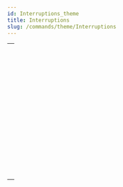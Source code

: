 ```yaml
---
id: Interruptions_theme
title: Interruptions
slug: /commands/theme/Interruptions
---
```



||
|---|
|[<!-- INCLUDE #_command_.ABORT.Syntax -->](../../commands-legacy/abort.md)<br/>|
|[<!-- INCLUDE #_command_.ASSERT.Syntax -->](../../commands-legacy/assert.md)<br/>|
|[<!-- INCLUDE #_command_.Asserted.Syntax -->](../../commands-legacy/asserted.md)<br/>|
|[<!-- INCLUDE #_command_.FILTER EVENT.Syntax -->](../../commands-legacy/filter-event.md)<br/>|
|[<!-- INCLUDE #_command_.Get assert enabled.Syntax -->](../../commands-legacy/get-assert-enabled.md)<br/>|
|[<!-- INCLUDE #_command_.Last errors.Syntax -->](../../commands/last-errors.md)<br/>|
|[<!-- INCLUDE #_command_.Method called on error.Syntax -->](../../commands-legacy/method-called-on-error.md)<br/>|
|[<!-- INCLUDE #_command_.Method called on event.Syntax -->](../../commands-legacy/method-called-on-event.md)<br/>|
|[<!-- INCLUDE #_command_.ON ERR CALL.Syntax -->](../../commands-legacy/on-err-call.md)<br/>|
|[<!-- INCLUDE #_command_.ON EVENT CALL.Syntax -->](../../commands-legacy/on-event-call.md)<br/>|
|[<!-- INCLUDE #_command_.SET ASSERT ENABLED.Syntax -->](../../commands-legacy/set-assert-enabled.md)<br/>|
|[<!-- INCLUDE #_command_.throw.Syntax -->](../../commands-legacy/throw.md)<br/>|
